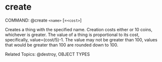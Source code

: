 # create

COMMAND: @create `<name>` [=`<cost>`]

Creates a thing with the specified name.  Creation costs either <cost>
or 10 coins, whichever is greater. The value of a thing is proportional
to its cost, specifically, value=(cost/5)-1.  The value may not be greater
than 100, values that would be greater than 100 are rounded down to 100.

Related Topics: @destroy, OBJECT TYPES
